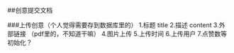 ﻿##创意提交文档

###上传创意（个人觉得需要存到数据库里的）
1.标题 title
2.描述 content
3.外部链接 （pdf里的，不知道干嘛）
4.图片上传
5.上传时间
6.上传用户
7.点赞数等 初始化？


